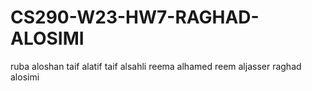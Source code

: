 # CS290-W23-HW7-RAGHAD-ALOSIMI
ruba aloshan 
taif alatif 
taif alsahli 
reema alhamed 
reem aljasser 
raghad alosimi 
